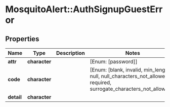 # MosquitoAlert::AuthSignupGuestError


## Properties
Name | Type | Description | Notes
------------ | ------------- | ------------- | -------------
**attr** | **character** |  | [Enum: [password]] 
**code** | **character** |  | [Enum: [blank, invalid, min_length, null, null_characters_not_allowed, required, surrogate_characters_not_allowed]] 
**detail** | **character** |  | 


